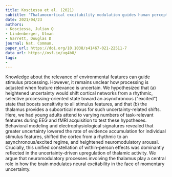 ```yaml
---
title: Kosciessa et al. (2021)
subtitle: 'Thalamocortical excitability modulation guides human perception under uncertainty'
date: 2021/04/23
authors:
- Kosciessa, Julian Q
- Lindenberger, Ulman
- Garrett, Douglas D
journal: Nat. Commun.
paper_url: https://doi.org/10.1038/s41467-021-22511-7
data_url: https://osf.io/ug4b8/
tags:
- 
---
```


Knowledge about the relevance of environmental features can guide stimulus processing. However, it remains unclear how processing is adjusted when feature relevance is uncertain. We hypothesized that (a) heightened uncertainty would shift cortical networks from a rhythmic, selective processing-oriented state toward an asynchronous ("excited") state that boosts sensitivity to all stimulus features, and that (b) the thalamus provides a subcortical nexus for such uncertainty-related shifts. Here, we had young adults attend to varying numbers of task-relevant features during EEG and fMRI acquisition to test these hypotheses. Behavioral modeling and electrophysiological signatures revealed that greater uncertainty lowered the rate of evidence accumulation for individual stimulus features, shifted the cortex from a rhythmic to an asynchronous/excited regime, and heightened neuromodulatory arousal. Crucially, this unified constellation of within-person effects was dominantly reflected in the uncertainty-driven upregulation of thalamic activity. We argue that neuromodulatory processes involving the thalamus play a central role in how the brain modulates neural excitability in the face of momentary uncertainty.
